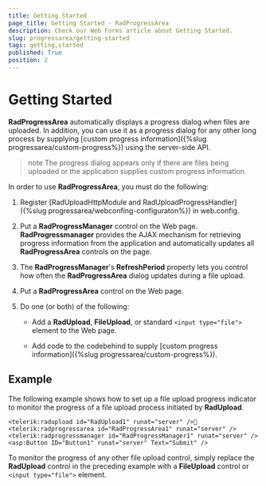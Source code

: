```yaml
---
title: Getting Started
page_title: Getting Started - RadProgressArea
description: Check our Web Forms article about Getting Started.
slug: progressarea/getting-started
tags: getting,started
published: True
position: 2
---
```


# Getting Started



**RadProgressArea** automatically displays a progress dialog when files are uploaded. In addition, you can use it as a progress dialog for any other long process by supplying [custom progress information]({%slug progressarea/custom-progress%}) using the server-side API.

>note The progress dialog appears only if there are files being uploaded or the application supplies custom progress information.
>


In order to use **RadProgressArea**, you must do the following:

1. Register [RadUploadHttpModule and RadUploadProgressHandler]({%slug progressarea/webconfing-configuraton%}) in web.config.

1. Put a **RadProgressManager** control on the Web page. **RadProgressmanager** provides the AJAX mechanism for retrieving progress information from the application and automatically updates all **RadProgressArea** controls on the page.

1. The **RadProgressManager**'s **RefreshPeriod** property lets you control how often the **RadProgressArea** dialog updates during a file upload.

1. Put a **RadProgressArea** control on the Web page.

1. Do one (or both) of the following:

	* Add a **RadUpload**, **FileUpload**, or standard `<input type="file">` element to the Web page.

	* Add code to the codebehind to supply [custom progress information]({%slug progressarea/custom-progress%}).

## Example

The following example shows how to set up a file upload progress indicator to monitor the progress of a file upload process initiated by **RadUpload**.

````ASPNET
<telerik:radupload id="RadUpload1" runat="server" />
<telerik:radprogressarea id="RadProgressArea1" runat="server" />
<telerik:radprogressmanager id="RadProgressManager1" runat="server" />
<asp:Button ID="Button1" runat="server" Text="Submit" />
````



To monitor the progress of any other file upload control, simply replace the **RadUpload** control in the preceding example with a **FileUpload**
 control or `<input type="file">` element.
